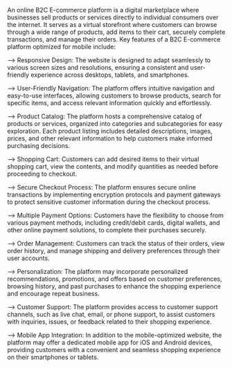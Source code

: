 An online B2C E-commerce platform is a digital marketplace where businesses sell products or services directly to individual consumers over the internet. It serves as a virtual storefront where customers can browse through a wide range of products, add items to their cart, securely complete transactions, and manage their orders.
Key features of a B2C E-commerce platform optimized for mobile include:

--> Responsive Design: The website is designed to adapt seamlessly to various screen sizes and resolutions, ensuring a consistent and user-friendly experience across desktops, tablets, and smartphones.

--> User-Friendly Navigation: The platform offers intuitive navigation and easy-to-use interfaces, allowing customers to browse products, search for specific items, and access relevant information quickly and effortlessly.

--> Product Catalog: The platform hosts a comprehensive catalog of products or services, organized into categories and subcategories for easy exploration. Each product listing includes detailed descriptions, images, prices, and other relevant information to help customers make informed purchasing decisions.

--> Shopping Cart: Customers can add desired items to their virtual shopping cart, view the contents, and modify quantities as needed before proceeding to checkout.

--> Secure Checkout Process: The platform ensures secure online transactions by implementing encryption protocols and payment gateways to protect sensitive customer information during the checkout process.

--> Multiple Payment Options: Customers have the flexibility to choose from various payment methods, including credit/debit cards, digital wallets, and other online payment solutions, to complete their purchases securely.

--> Order Management: Customers can track the status of their orders, view order history, and manage shipping and delivery preferences through their user accounts.

--> Personalization: The platform may incorporate personalized recommendations, promotions, and offers based on customer preferences, browsing history, and past purchases to enhance the shopping experience and encourage repeat business.

--> Customer Support: The platform provides access to customer support channels, such as live chat, email, or phone support, to assist customers with inquiries, issues, or feedback related to their shopping experience.

--> Mobile App Integration: In addition to the mobile-optimized website, the platform may offer a dedicated mobile app for iOS and Android devices, providing customers with a convenient and seamless shopping experience on their smartphones or tablets.

